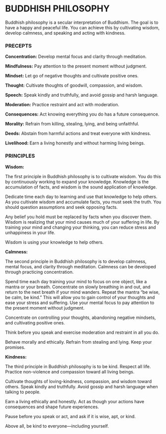 # BUDDHISH PHILOSOPHY

Buddhish philosophy is a secular interpretation of Buddhism. The goal is to have a happy and peaceful life. 
You can achieve this by cultivating wisdom, develop calmness, and speaking and acting with kindness.
### PRECEPTS
**Concentration:** Develop mental focus and clarity through meditation.

**Mindfulness:** Pay attention to the present moment without judgment.

**Mindset:** Let go of negative thoughts and cultivate positive ones.

**Thought:** Cultivate thoughts of goodwill, compassion, and wisdom.

**Speech:** Speak kindly and truthfully, and avoid gossip and harsh language.

**Moderation:** Practice restraint and act with moderation.

**Consequences:** Act knowing everything you do has a future consequence.

**Morality:** Refrain from killing, stealing, lying, and being unfaithful.

**Deeds:** Abstain from harmful actions and treat everyone with kindness.

**Livelihood:** Earn a living honestly and without harming living beings.

### PRINCIPLES
**Wisdom:**

The first principle in Buddhish philosophy is to cultivate wisdom. You do this by continuously working to expand your knowledge. Knowledge is the accumulation of facts, and wisdom is the sound application of knowledge.

Dedicate time each day to learning and use that knowledge to help others. As you cultivate wisdom and accumulate facts, you must seek the truth. You should question assumptions and seek opposing facts. 

Any belief you hold must be replaced by facts when you discover them.
Wisdom is realizing that your mind causes much of your suffering in life. By training your mind and changing your thinking, you can reduce stress and unhappiness in your life.

Wisdom is using your knowledge to help others.

**Calmness:**

The second principle in Buddhish philosophy is to develop calmness, mental focus, and clarity through meditation. Calmness can be developed through practicing concentration.

Spend time each day training your mind to focus on one object, like a mantra or your breath. Concentrate on slowly breathing in and out, and return to the next breath if your mind wanders. Repeat the mantra “be wise, be calm, be kind.” This will allow you to gain control of your thoughts and ease your stress and suffering.
Use your mental focus to pay attention to the present moment without judgment.

Concentrate on controlling your thoughts, abandoning negative mindsets, and cultivating positive ones.

Think before you speak and exercise moderation and restraint in all you do.

Behave morally and ethically. Refrain from stealing and lying. Keep your promises.

**Kindness:**

The third principle in Buddhish philosophy is to be kind. Respect all life. Practice non-violence and compassion toward all living beings.

Cultivate thoughts of loving-kindness, compassion, and wisdom toward others. Speak kindly and truthfully. Avoid gossip and harsh language when talking to people.

Earn a living ethically and honestly. Act as though your actions have consequences and shape future experiences.

Pause before you speak or act, and ask if it is wise, apt, or kind.

Above all, be kind to everyone—including yourself.

